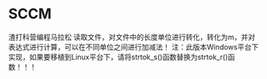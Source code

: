 SCCM
====

渣打科营编程马拉松
读取文件，对文件中的长度单位进行转化，转化为m，并对表达式进行计算，可以在不同单位之间进行加减法！
注：此版本Windows平台下实现，如果要移植到Linux平台下，请将strtok_s()函数替换为strtok_r()函数！！！
